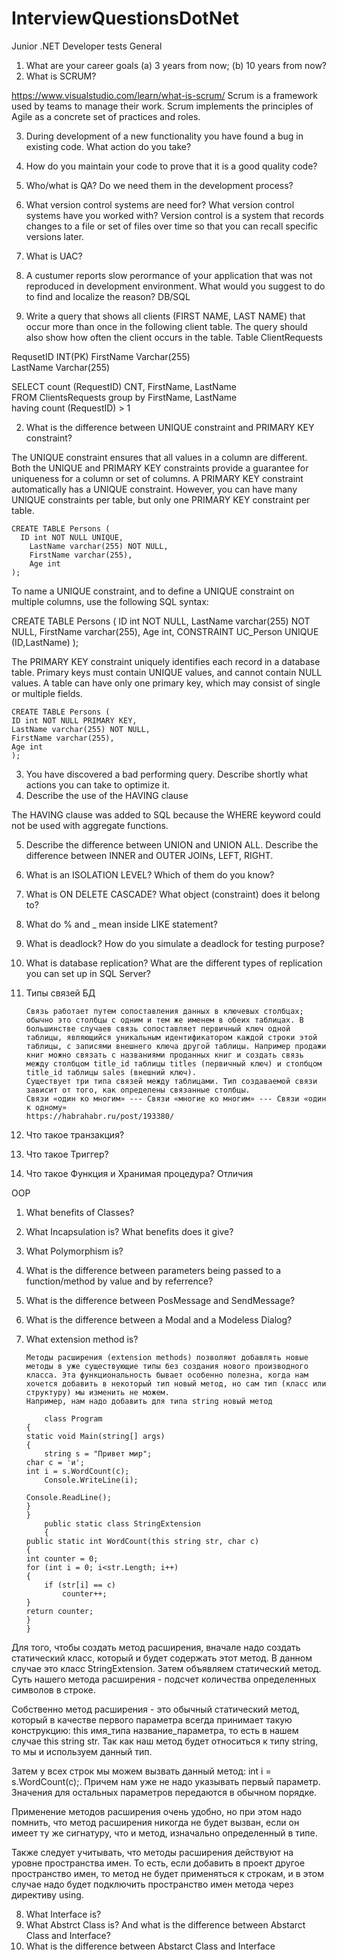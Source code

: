 # InterviewQuestionsDotNet
Junior .NET Developer tests
General
1.	What are your career goals (а) 3 years from now; (b) 10 years from now?
2.	What is SCRUM?

https://www.visualstudio.com/learn/what-is-scrum/
Scrum is a framework used by teams to manage their work. Scrum implements the principles of Agile as a concrete set of practices and roles.
 

3.	During development of a new functionality you have found a bug in existing code. What action do you take?
4.	How do you maintain your code to prove that it is a good quality code?
5.	Who/what is QA? Do we need them in the development process?
6.	What version control systems are need for? What version control systems have you worked with?
Version control is a system that records changes to a file or set of files over time so that you can recall specific versions later.


7.	What is UAC?
8.	A custumer reports slow perormance of your application that was not reproduced in development environment. What would you suggest to do to find and localize the reason?
DB/SQL
1.	Write a query that shows all clients (FIRST NAME, LAST NAME) that occur more than once in the following client table. The query should also show how often the client occurs in the table.
Table ClientRequests

RequsetID   	INT(PK)
FirstName	Varchar(255)		
LastName 	Varchar(255)

SELECT count (RequestID) CNT, FirstName, LastName  
FROM ClientsRequests 
group by FirstName, LastName	  
having count (RequestID) > 1

2.	What is the difference between UNIQUE constraint and PRIMARY KEY constraint?

The UNIQUE constraint ensures that all values in a column are different. Both the UNIQUE and PRIMARY KEY constraints provide a guarantee for uniqueness for a column or set of columns. A PRIMARY KEY constraint automatically has a UNIQUE constraint. However, you can have many UNIQUE constraints per table, but only one PRIMARY KEY constraint per table.
	
	CREATE TABLE Persons (
  	  ID int NOT NULL UNIQUE,
    	LastName varchar(255) NOT NULL,
    	FirstName varchar(255),
    	Age int
	);

To name a UNIQUE constraint, and to define a UNIQUE constraint on multiple columns, use the following SQL syntax: 

CREATE TABLE Persons (
    ID int NOT NULL,
    LastName varchar(255) NOT NULL,
    FirstName varchar(255),
    Age int,
    CONSTRAINT UC_Person UNIQUE (ID,LastName)
);

The PRIMARY KEY constraint uniquely identifies each record in a database table. Primary keys must contain UNIQUE values, and cannot contain NULL values. A table can have only one primary key, which may consist of single or multiple fields.

	CREATE TABLE Persons (
    ID int NOT NULL PRIMARY KEY,
    LastName varchar(255) NOT NULL,
    FirstName varchar(255),
    Age int
	);

3.	You have discovered a bad performing query. Describe shortly what actions you can take to optimize it.
4.	Describe the use of the HAVING clause

The HAVING clause was added to SQL because the WHERE keyword could not be used with aggregate functions.

5.	Describe the difference between UNION and UNION ALL. Describe the difference between INNER and OUTER JOINs, LEFT, RIGHT.
6.	What is an ISOLATION LEVEL? Which of them do you know?
7.	What is ON DELETE CASCADE? What object (constraint) does it belong to?
8.	What do % and _ mean inside LIKE statement?
9.	What is deadlock? How do you simulate a deadlock for testing purpose?
10.	What is database replication? What are the different types of replication you can set up in SQL Server?

11.	Типы связей БД

		Связь работает путем сопоставления данных в ключевых столбцах; обычно это столбцы с одним и тем же именем в обеих таблицах. В большинстве случаев связь сопоставляет первичный ключ одной таблицы, являющийся уникальным идентификатором каждой строки этой таблицы, с записями внешнего ключа другой таблицы. Например продажи книг можно связать с названиями проданных книг и создать связь между столбцом title_id таблицы titles (первичный ключ) и столбцом title_id таблицы sales (внешний ключ).
		Существует три типа связей между таблицами. Тип создаваемой связи зависит от того, как определены связанные столбцы. 
		Связи «один ко многим» --- Связи «многие ко многим» --- Связи «один к одному»
		https://habrahabr.ru/post/193380/

12.	Что такое транзакция?
13.	Что такое Триггер?
14.	Что такое Функция и Хранимая процедура? Отличия

OOP
1.	What benefits of Classes?
2.	What Incapsulation is? What benefits does it give?
3.	What Polymorphism is?
4.	What is the difference between parameters being passed to a function/method by value and by referrence?
5.	What is the difference between PosMessage and SendMessage?
6.	What is the difference between a Modal and a Modeless Dialog?
7.	What extension method is? 

		Методы расширения (extension methods) позволяют добавлять новые методы в уже существующие типы без создания нового производного класса. Эта функциональность бывает особенно полезна, когда нам хочется добавить в некоторый тип новый метод, но сам тип (класс или структуру) мы изменить не можем.
		Например, нам надо добавить для типа string новый метод
	
			class Program
		{
    	static void Main(string[] args)
    	{	
        	string s = "Привет мир";
        char c = 'и';
        int i = s.WordCount(c);
   			Console.WriteLine(i);
 
        Console.ReadLine();
    	}
		}
			public static class StringExtension
			{
    	public static int WordCount(this string str, char c)
    	{
        int counter = 0;
        for (int i = 0; i<str.Length; i++)
        {
            if (str[i] == c)
                counter++;
        }
        return counter;
    	}
		} 


Для того, чтобы создать метод расширения, вначале надо создать статический класс, который и будет содержать этот метод. В данном случае это класс StringExtension. Затем объявляем статический метод. Суть нашего метода расширения - подсчет количества определенных символов в строке.

Собственно метод расширения - это обычный статический метод, который в качестве первого параметра всегда принимает такую конструкцию: this имя_типа название_параметра, то есть в нашем случае this string str. Так как наш метод будет относиться к типу string, то мы и используем данный тип.

Затем у всех строк мы можем вызвать данный метод: int i = s.WordCount(c);. Причем нам уже не надо указывать первый параметр. Значения для остальных параметров передаются в обычном порядке.

Применение методов расширения очень удобно, но при этом надо помнить, что метод расширения никогда не будет вызван, если он имеет ту же сигнатуру, что и метод, изначально определенный в типе.

Также следует учитывать, что методы расширения действуют на уровне пространства имен. То есть, если добавить в проект другое пространство имен, то метод не будет применяться к строкам, и в этом случае надо будет подключить пространство имен метода через директиву using.

8.	What Interface is? 
9.	What Abstrct Class is? And what is the difference between Abstarct Class and Interface?
10.	What is the difference between Abstarct Class and Interface






